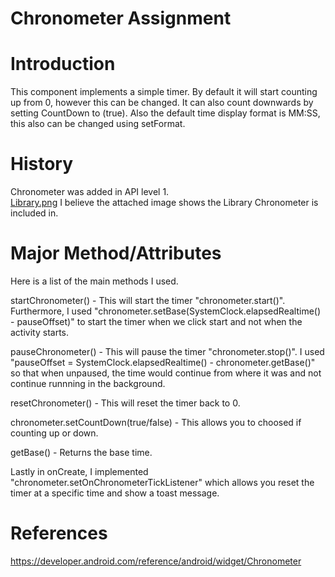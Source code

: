 # Chronometer Assignment

# Introduction
This component implements a simple timer. By default it will start counting up from 0, however this can be changed. It can also count downwards by setting CountDown to (true). Also the default time display format is MM:SS, this also can be changed using setFormat.

# History
Chronometer was added in API level 1.  
[Library.png](https://github.com/n01111786/Chronometer/blob/master/image.png?raw=true) I believe the attached image shows the Library Chronometer is included in. 

# Major Method/Attributes
Here is a list of the main methods I used.

startChronometer() - This will start the timer "chronometer.start()". Furthermore, I used "chronometer.setBase(SystemClock.elapsedRealtime() - pauseOffset)" to start the timer when we click start and not when the activity starts.

pauseChronometer() - This will pause the timer "chronometer.stop()". I used "pauseOffset = SystemClock.elapsedRealtime() - chronometer.getBase()" so that when unpaused, the time would continue from where it was and not continue runnning in the background.

resetChronometer() - This will reset the timer back to 0. 

chronometer.setCountDown(true/false) - This allows you to choosed if counting up or down.

getBase() - Returns the base time.

Lastly in onCreate, I implemented "chronometer.setOnChronometerTickListener" which allows you reset the timer at a specific time and show a toast message.

# References
https://developer.android.com/reference/android/widget/Chronometer



